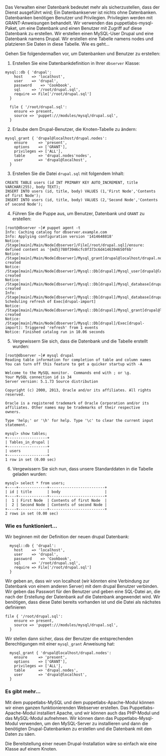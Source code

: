 Das Verwalten einer Datenbank bedeutet mehr als sicherzustellen, dass der Dienst ausgeführt wird; Ein Datenbankserver ist nichts ohne Datenbanken. Datenbanken benötigen Benutzer und Privilegien. Privilegien werden mit GRANT-Anweisungen behandelt. Wir verwenden das puppetlabs-mysql-Paket, um eine Datenbank und einen Benutzer mit Zugriff auf diese Datenbank zu erstellen. Wir erstellen einen MySQL-User Drupal und eine Datenbank namens Drupal. Wir erstellen eine Tabelle namens nodes und platzieren Sie Daten in diese Tabelle.
Wie es geht...

Gehen Sie folgendermaßen vor, um Datenbanken und Benutzer zu erstellen:

1. Erstellen Sie eine Datenbankdefinition in Ihrer `dbserver` Klasse:
```
mysql::db { 'drupal':
    host    => 'localhost',
    user    => 'drupal',
    password    => 'Cookbook',
    sql     => '/root/drupal.sql',
    require => File['/root/drupal.sql']
  }

  file { '/root/drupal.sql':
    ensure => present,
    source => 'puppet:///modules/mysql/drupal.sql',
  }
```

2. Erlaube dem Drupal-Benutzer, die Knoten-Tabelle zu ändern:
```
mysql_grant { 'drupal@localhost/drupal.nodes':
    ensure     => 'present',
    options    => ['GRANT'],
    privileges => ['ALL'],
    table      => 'drupal.nodes'nodes',
    user       => 'drupal@localhost',
  }
```

3. Erstellen Sie die Datei `drupal.sql` mit folgendem Inhalt:
```
CREATE TABLE users (id INT PRIMARY KEY AUTO_INCREMENT, title VARCHAR(255), body TEXT);
INSERT INTO users (id, title, body) VALUES (1,'First Node','Contents of first Node');
INSERT INTO users (id, title, body) VALUES (2,'Second Node','Contents of second Node');
```

4. Führen Sie die Puppe aus, um Benutzer, Datenbank und `GRANT` zu erstellen:
```
[root@dbserver ~]# puppet agent -t
Info: Caching catalog for dbserver.example.com
Info: Applying configuration version '1414648818'
Notice: /Stage[main]/Main/Node[dbserver]/File[/root/drupal.sql]/ensure: defined content as '{md5}780f3946cfc0f373c6d4146394650f6b'
Notice: /Stage[main]/Main/Node[dbserver]/Mysql_grant[drupal@localhost/drupal.nodes]/ensure: created
Notice: /Stage[main]/Main/Node[dbserver]/Mysql::Db[drupal]/Mysql_user[drupal@localhost]/ensure: created
Notice: /Stage[main]/Main/Node[dbserver]/Mysql::Db[drupal]/Mysql_database[drupal]/ensure: created
Info: /Stage[main]/Main/Node[dbserver]/Mysql::Db[drupal]/Mysql_database[drupal]: Scheduling refresh of Exec[drupal-import]
Notice: /Stage[main]/Main/Node[dbserver]/Mysql::Db[drupal]/Mysql_grant[drupal@localhost/drupal.*]/ensure: created
Notice: /Stage[main]/Main/Node[dbserver]/Mysql::Db[drupal]/Exec[drupal-import]: Triggered 'refresh' from 1 events
Notice: Finished catalog run in 10.06 seconds
```

5. Vergewissern Sie sich, dass die Datenbank und die Tabelle erstellt wurden:
```
[root@dbserver ~]# mysql drupal
Reading table information for completion of table and column names
You can turn off this feature to get a quicker startup with -A

Welcome to the MySQL monitor.  Commands end with ; or \g.
Your MySQL connection id is 34
Server version: 5.1.73 Source distribution

Copyright (c) 2000, 2013, Oracle and/or its affiliates. All rights reserved.

Oracle is a registered trademark of Oracle Corporation and/or its
affiliates. Other names may be trademarks of their respective
owners.

Type 'help;' or '\h' for help. Type '\c' to clear the current input statement.

mysql> show tables;
+------------------+
| Tables_in_drupal |
+------------------+
| users            |
+------------------+
1 row in set (0.00 sec)

```

6. Vergewissern Sie sich nun, dass unsere Standarddaten in die Tabelle geladen wurden:

```
mysql> select * from users;
+----+-------------+-------------------------+
| id | title       | body                    |
+----+-------------+-------------------------+
|  1 | First Node  | Contents of first Node  |
|  2 | Second Node | Contents of second Node |
+----+-------------+-------------------------+
2 rows in set (0.00 sec)
```

### Wie es funktioniert...

Wir beginnen mit der Definition der neuen drupal Datenbank:
```
  mysql::db { 'drupal':
    host    => 'localhost',
    user    => 'drupal',
    password    => 'Cookbook',
    sql     => '/root/drupal.sql',
    require => File['/root/drupal.sql']
  }
```

Wir geben an, dass wir von localhost (wir könnten eine Verbindung zur Datenbank von einem anderen Server) mit dem drupal Benutzer verbinden. Wir geben das Passwort für den Benutzer und geben eine SQL-Datei an, die nach der Erstellung der Datenbank auf die Datenbank angewendet wird. Wir benötigen, dass diese Datei bereits vorhanden ist und die Datei als nächstes definieren
```
file { '/root/drupal.sql':
    ensure => present,
    source => 'puppet:///modules/mysql/drupal.sql',
  }
```

Wir stellen dann sicher, dass der Benutzer die entsprechenden Berechtigungen mit einer `mysql_grant` Anweisung hat:
```
  mysql_grant { 'drupal@localhost/drupal.nodes':
    ensure     => 'present',
    options    => ['GRANT'],
    privileges => ['ALL'],
    table      => 'drupal.nodes',
    user       => 'drupal@localhost',
  }
```

### Es gibt mehr...

Mit dem puppetlabs-MySQL und dem puppetlabs-Apache-Modul können wir einen ganzen funktionierenden Webserver erstellen. Das Puppetlabs-Apache-Modul installiert Apache, und wir können auch das PHP-Modul und das MySQL-Modul aufnehmen. Wir können dann das Puppetlabs-Mysql-Modul verwenden, um den MySQL-Server zu installieren und dann die benötigten Drupal-Datenbanken zu erstellen und die Datenbank mit den Daten zu säen.

Die Bereitstellung einer neuen Drupal-Installation wäre so einfach wie eine Klasse auf einem Knoten.